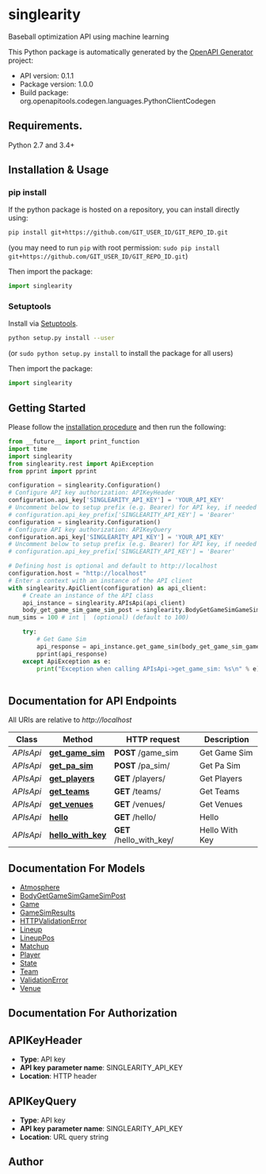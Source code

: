 # singlearity
Baseball optimization API using machine learning

This Python package is automatically generated by the [OpenAPI Generator](https://openapi-generator.tech) project:

- API version: 0.1.1
- Package version: 1.0.0
- Build package: org.openapitools.codegen.languages.PythonClientCodegen

## Requirements.

Python 2.7 and 3.4+

## Installation & Usage
### pip install

If the python package is hosted on a repository, you can install directly using:

```sh
pip install git+https://github.com/GIT_USER_ID/GIT_REPO_ID.git
```
(you may need to run `pip` with root permission: `sudo pip install git+https://github.com/GIT_USER_ID/GIT_REPO_ID.git`)

Then import the package:
```python
import singlearity
```

### Setuptools

Install via [Setuptools](http://pypi.python.org/pypi/setuptools).

```sh
python setup.py install --user
```
(or `sudo python setup.py install` to install the package for all users)

Then import the package:
```python
import singlearity
```

## Getting Started

Please follow the [installation procedure](#installation--usage) and then run the following:

```python
from __future__ import print_function
import time
import singlearity
from singlearity.rest import ApiException
from pprint import pprint

configuration = singlearity.Configuration()
# Configure API key authorization: APIKeyHeader
configuration.api_key['SINGLEARITY_API_KEY'] = 'YOUR_API_KEY'
# Uncomment below to setup prefix (e.g. Bearer) for API key, if needed
# configuration.api_key_prefix['SINGLEARITY_API_KEY'] = 'Bearer'
configuration = singlearity.Configuration()
# Configure API key authorization: APIKeyQuery
configuration.api_key['SINGLEARITY_API_KEY'] = 'YOUR_API_KEY'
# Uncomment below to setup prefix (e.g. Bearer) for API key, if needed
# configuration.api_key_prefix['SINGLEARITY_API_KEY'] = 'Bearer'

# Defining host is optional and default to http://localhost
configuration.host = "http://localhost"
# Enter a context with an instance of the API client
with singlearity.ApiClient(configuration) as api_client:
    # Create an instance of the API class
    api_instance = singlearity.APIsApi(api_client)
    body_get_game_sim_game_sim_post = singlearity.BodyGetGameSimGameSimPost() # BodyGetGameSimGameSimPost | 
num_sims = 100 # int |  (optional) (default to 100)

    try:
        # Get Game Sim
        api_response = api_instance.get_game_sim(body_get_game_sim_game_sim_post, num_sims=num_sims)
        pprint(api_response)
    except ApiException as e:
        print("Exception when calling APIsApi->get_game_sim: %s\n" % e)
    
```

## Documentation for API Endpoints

All URIs are relative to *http://localhost*

Class | Method | HTTP request | Description
------------ | ------------- | ------------- | -------------
*APIsApi* | [**get_game_sim**](docs/APIsApi.md#get_game_sim) | **POST** /game_sim | Get Game Sim
*APIsApi* | [**get_pa_sim**](docs/APIsApi.md#get_pa_sim) | **POST** /pa_sim/ | Get Pa Sim
*APIsApi* | [**get_players**](docs/APIsApi.md#get_players) | **GET** /players/ | Get Players
*APIsApi* | [**get_teams**](docs/APIsApi.md#get_teams) | **GET** /teams/ | Get Teams
*APIsApi* | [**get_venues**](docs/APIsApi.md#get_venues) | **GET** /venues/ | Get Venues
*APIsApi* | [**hello**](docs/APIsApi.md#hello) | **GET** /hello/ | Hello
*APIsApi* | [**hello_with_key**](docs/APIsApi.md#hello_with_key) | **GET** /hello_with_key/ | Hello With Key


## Documentation For Models

 - [Atmosphere](docs/Atmosphere.md)
 - [BodyGetGameSimGameSimPost](docs/BodyGetGameSimGameSimPost.md)
 - [Game](docs/Game.md)
 - [GameSimResults](docs/GameSimResults.md)
 - [HTTPValidationError](docs/HTTPValidationError.md)
 - [Lineup](docs/Lineup.md)
 - [LineupPos](docs/LineupPos.md)
 - [Matchup](docs/Matchup.md)
 - [Player](docs/Player.md)
 - [State](docs/State.md)
 - [Team](docs/Team.md)
 - [ValidationError](docs/ValidationError.md)
 - [Venue](docs/Venue.md)


## Documentation For Authorization


## APIKeyHeader

- **Type**: API key
- **API key parameter name**: SINGLEARITY_API_KEY
- **Location**: HTTP header


## APIKeyQuery

- **Type**: API key
- **API key parameter name**: SINGLEARITY_API_KEY
- **Location**: URL query string


## Author




